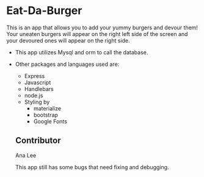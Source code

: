 # Eat-Da-Burger
This is an app that allows you to add your yummy burgers and devour them! Your uneaten burgers will appear on the right left side of the screen and your devoured ones will appear on the right side.

* This app utilizes Mysql and orm to call the database.
* Other packages and languages used are: 
  * Express
  * Javascript
  * Handlebars
  * node.js
  * Styling by
    * materialize
    * bootstrap
    * Google Fonts
  
  ## Contributor
  
  Ana Lee
  
  This app still has some bugs that need fixing and debugging.


